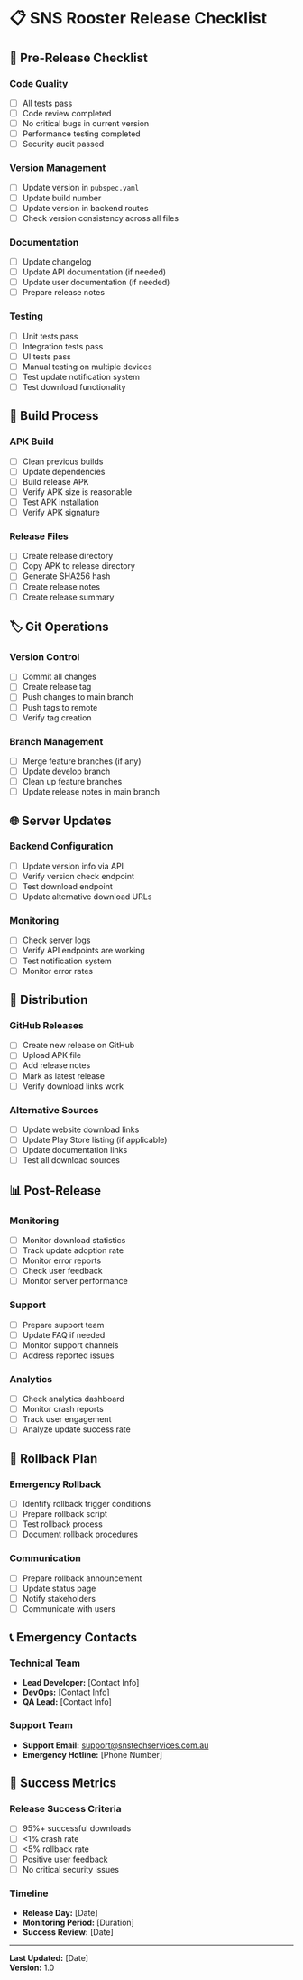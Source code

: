 # 📋 SNS Rooster Release Checklist

## 🚀 Pre-Release Checklist

### Code Quality
- [ ] All tests pass
- [ ] Code review completed
- [ ] No critical bugs in current version
- [ ] Performance testing completed
- [ ] Security audit passed

### Version Management
- [ ] Update version in `pubspec.yaml`
- [ ] Update build number
- [ ] Update version in backend routes
- [ ] Check version consistency across all files

### Documentation
- [ ] Update changelog
- [ ] Update API documentation (if needed)
- [ ] Update user documentation (if needed)
- [ ] Prepare release notes

### Testing
- [ ] Unit tests pass
- [ ] Integration tests pass
- [ ] UI tests pass
- [ ] Manual testing on multiple devices
- [ ] Test update notification system
- [ ] Test download functionality

## 🔨 Build Process

### APK Build
- [ ] Clean previous builds
- [ ] Update dependencies
- [ ] Build release APK
- [ ] Verify APK size is reasonable
- [ ] Test APK installation
- [ ] Verify APK signature

### Release Files
- [ ] Create release directory
- [ ] Copy APK to release directory
- [ ] Generate SHA256 hash
- [ ] Create release notes
- [ ] Create release summary

## 🏷️ Git Operations

### Version Control
- [ ] Commit all changes
- [ ] Create release tag
- [ ] Push changes to main branch
- [ ] Push tags to remote
- [ ] Verify tag creation

### Branch Management
- [ ] Merge feature branches (if any)
- [ ] Update develop branch
- [ ] Clean up feature branches
- [ ] Update release notes in main branch

## 🌐 Server Updates

### Backend Configuration
- [ ] Update version info via API
- [ ] Verify version check endpoint
- [ ] Test download endpoint
- [ ] Update alternative download URLs

### Monitoring
- [ ] Check server logs
- [ ] Verify API endpoints are working
- [ ] Test notification system
- [ ] Monitor error rates

## 📱 Distribution

### GitHub Releases
- [ ] Create new release on GitHub
- [ ] Upload APK file
- [ ] Add release notes
- [ ] Mark as latest release
- [ ] Verify download links work

### Alternative Sources
- [ ] Update website download links
- [ ] Update Play Store listing (if applicable)
- [ ] Update documentation links
- [ ] Test all download sources

## 📊 Post-Release

### Monitoring
- [ ] Monitor download statistics
- [ ] Track update adoption rate
- [ ] Monitor error reports
- [ ] Check user feedback
- [ ] Monitor server performance

### Support
- [ ] Prepare support team
- [ ] Update FAQ if needed
- [ ] Monitor support channels
- [ ] Address reported issues

### Analytics
- [ ] Check analytics dashboard
- [ ] Monitor crash reports
- [ ] Track user engagement
- [ ] Analyze update success rate

## 🔄 Rollback Plan

### Emergency Rollback
- [ ] Identify rollback trigger conditions
- [ ] Prepare rollback script
- [ ] Test rollback process
- [ ] Document rollback procedures

### Communication
- [ ] Prepare rollback announcement
- [ ] Update status page
- [ ] Notify stakeholders
- [ ] Communicate with users

## 📞 Emergency Contacts

### Technical Team
- **Lead Developer:** [Contact Info]
- **DevOps:** [Contact Info]
- **QA Lead:** [Contact Info]

### Support Team
- **Support Email:** support@snstechservices.com.au
- **Emergency Hotline:** [Phone Number]

## 🎯 Success Metrics

### Release Success Criteria
- [ ] 95%+ successful downloads
- [ ] <1% crash rate
- [ ] <5% rollback rate
- [ ] Positive user feedback
- [ ] No critical security issues

### Timeline
- **Release Day:** [Date]
- **Monitoring Period:** [Duration]
- **Success Review:** [Date]

---

**Last Updated:** [Date]  
**Version:** 1.0 